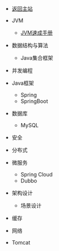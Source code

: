 - [返回主站](https://www.itzhai.com/)

- JVM

  - [JVM速成手册](jvm/jvm速成手册.md)

- 数据结构与算法

  - Java集合框架

- 并发编程

- Java框架

  - Spring
  - SpringBoot

- 数据库

  - MySQL

- 安全

- 分布式

- 微服务

  - Spring Cloud
  - Dubbo

- 架构设计

  - 场景设计

- 缓存

- 网络

- Tomcat
